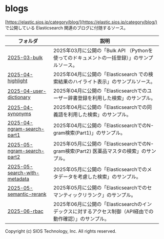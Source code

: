 # blogs

[https://elastic.sios.jp/category/blog/](https://elastic.sios.jp/category/blog/) で公開している Elasticsearch 関連のブログに付随するソース。

| フォルダ | 説明 |
|---|---|
| [2025-03-bulk](2025-03-bulk/) | 2025年03月に公開の「Bulk API （Pythonを使ってのドキュメントの一括登録）」のサンプルソース。 |
| [2025-04-highlight](2025-04-highlight/) | 2025年04月に公開の「Elasticsearch での検索結果のハイライト表示」のサンプルソース。 |
| [2025-04-user-dictionary](2025-04-user-dictionary/) | 2025年04月に公開の「Elasticsearchでのユーザー辞書登録を利用した検索」のサンプル。 |
| [2025-04-synonyms](2025-04-synonyms/) | 2025年04月に公開の「Elasticsearchでの同義語を利用した検索」のサンプル。 |
| [2025-04-ngram-search-part1](2025-04-ngram-search-part1/) | 2025年04月に公開の「ElasticsearchでのN-gram検索(Part1)」のサンプル。 |
| [2025-05-ngram-search-part2](2025-05-ngram-search-part2/) | 2025年05月に公開の「ElasticsearchでのN-gram検索(Part2) 医薬品マスタの検索」のサンプル。 |
| [2025-05-search-with-metadata](2025-05-search-with-metadata/) | 2025年05月に公開の「Elasticsearchでのメタデータを考慮した検索」のサンプル。 |
| [2025-05-semantic-rerank](2025-05-semantic-rerank/) | 2025年05月に公開の「Elasticsearchでのセマンティックリランク」のサンプル。 |
| [2025-06-rbac](2025-06-rbac/) | 2025年06月に公開の「Elasticsearchのインデックスに対するアクセス制御（API経由での動作確認）」のサンプル。 |

Copyright (c) SIOS Technology, Inc. All rights reserved.

